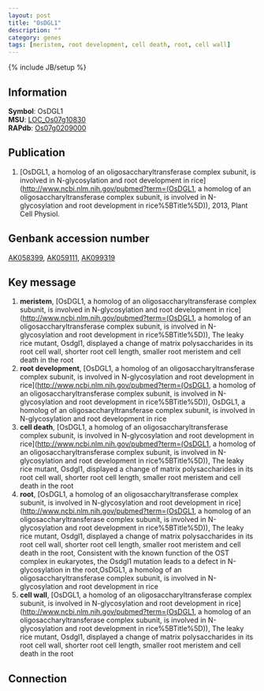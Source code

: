```yaml
---
layout: post
title: "OsDGL1"
description: ""
category: genes
tags: [meristem, root development, cell death, root, cell wall]
---
```

{% include JB/setup %}

## Information
__Symbol__: OsDGL1  
__MSU__: [LOC_Os07g10830](http://rice.plantbiology.msu.edu/cgi-bin/ORF_infopage.cgi?orf=LOC_Os07g10830)  
__RAPdb__: [Os07g0209000](http://rapdb.dna.affrc.go.jp/viewer/gbrowse_details/irgsp1?name=Os07g0209000)  

## Publication
1. [OsDGL1, a homolog of an oligosaccharyltransferase complex subunit, is involved in N-glycosylation and root development in rice](http://www.ncbi.nlm.nih.gov/pubmed?term=(OsDGL1, a homolog of an oligosaccharyltransferase complex subunit, is involved in N-glycosylation and root development in rice%5BTitle%5D)), 2013, Plant Cell Physiol.

## Genbank accession number
[AK058399](http://www.ncbi.nlm.nih.gov/nuccore/AK058399), [AK059111](http://www.ncbi.nlm.nih.gov/nuccore/AK059111), [AK099319](http://www.ncbi.nlm.nih.gov/nuccore/AK099319)

## Key message
1. __meristem__, [OsDGL1, a homolog of an oligosaccharyltransferase complex subunit, is involved in N-glycosylation and root development in rice](http://www.ncbi.nlm.nih.gov/pubmed?term=(OsDGL1, a homolog of an oligosaccharyltransferase complex subunit, is involved in N-glycosylation and root development in rice%5BTitle%5D)),  The leaky rice mutant, Osdgl1, displayed a change of matrix polysaccharides in its root cell wall, shorter root cell length, smaller root meristem and cell death in the root
2. __root development__, [OsDGL1, a homolog of an oligosaccharyltransferase complex subunit, is involved in N-glycosylation and root development in rice](http://www.ncbi.nlm.nih.gov/pubmed?term=(OsDGL1, a homolog of an oligosaccharyltransferase complex subunit, is involved in N-glycosylation and root development in rice%5BTitle%5D)), OsDGL1, a homolog of an oligosaccharyltransferase complex subunit, is involved in N-glycosylation and root development in rice
3. __cell death__, [OsDGL1, a homolog of an oligosaccharyltransferase complex subunit, is involved in N-glycosylation and root development in rice](http://www.ncbi.nlm.nih.gov/pubmed?term=(OsDGL1, a homolog of an oligosaccharyltransferase complex subunit, is involved in N-glycosylation and root development in rice%5BTitle%5D)),  The leaky rice mutant, Osdgl1, displayed a change of matrix polysaccharides in its root cell wall, shorter root cell length, smaller root meristem and cell death in the root
4. __root__, [OsDGL1, a homolog of an oligosaccharyltransferase complex subunit, is involved in N-glycosylation and root development in rice](http://www.ncbi.nlm.nih.gov/pubmed?term=(OsDGL1, a homolog of an oligosaccharyltransferase complex subunit, is involved in N-glycosylation and root development in rice%5BTitle%5D)),  The leaky rice mutant, Osdgl1, displayed a change of matrix polysaccharides in its root cell wall, shorter root cell length, smaller root meristem and cell death in the root, Consistent with the known function of the OST complex in eukaryotes, the Osdgl1 mutation leads to a defect in N-glycosylation in the root,OsDGL1, a homolog of an oligosaccharyltransferase complex subunit, is involved in N-glycosylation and root development in rice
5. __cell wall__, [OsDGL1, a homolog of an oligosaccharyltransferase complex subunit, is involved in N-glycosylation and root development in rice](http://www.ncbi.nlm.nih.gov/pubmed?term=(OsDGL1, a homolog of an oligosaccharyltransferase complex subunit, is involved in N-glycosylation and root development in rice%5BTitle%5D)),  The leaky rice mutant, Osdgl1, displayed a change of matrix polysaccharides in its root cell wall, shorter root cell length, smaller root meristem and cell death in the root

## Connection


